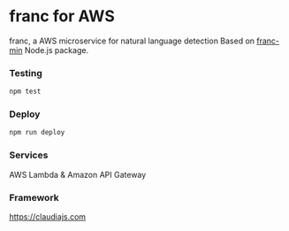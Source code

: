 # franc for AWS

franc, a AWS microservice for natural language detection Based on [franc-min](https://github.com/wooorm/franc/tree/master/packages/franc-min) Node.js package.


### Testing

```bash
npm test
```


### Deploy

```bash
npm run deploy
```


### Services

AWS Lambda & Amazon API Gateway


### Framework

https://claudiajs.com
